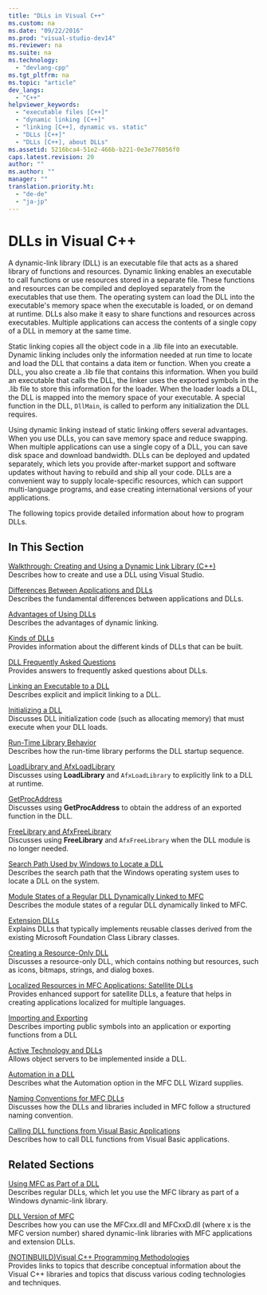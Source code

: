 ```yaml
---
title: "DLLs in Visual C++"
ms.custom: na
ms.date: "09/22/2016"
ms.prod: "visual-studio-dev14"
ms.reviewer: na
ms.suite: na
ms.technology: 
  - "devlang-cpp"
ms.tgt_pltfrm: na
ms.topic: "article"
dev_langs: 
  - "C++"
helpviewer_keywords: 
  - "executable files [C++]"
  - "dynamic linking [C++]"
  - "linking [C++], dynamic vs. static"
  - "DLLs [C++]"
  - "DLLs [C++], about DLLs"
ms.assetid: 5216bca4-51e2-466b-b221-0e3e776056f0
caps.latest.revision: 20
author: ""
ms.author: ""
manager: ""
translation.priority.ht: 
  - "de-de"
  - "ja-jp"
---
```

# DLLs in Visual C++
A dynamic-link library (DLL) is an executable file that acts as a shared library of functions and resources. Dynamic linking enables an executable to call functions or use resources stored in a separate file. These functions and resources can be compiled and deployed separately from the executables that use them. The operating system can load the DLL into the executable's memory space when the executable is loaded, or on demand at runtime. DLLs also make it easy to share functions and resources across executables. Multiple applications can access the contents of a single copy of a DLL in memory at the same time.  
  
 Static linking copies all the object code in a .lib file into an executable. Dynamic linking includes only the information needed at run time to locate and load the DLL that contains a data item or function. When you create a DLL, you also create a .lib file that contains this information. When you build an executable that calls the DLL, the linker uses the exported symbols in the .lib file to store this information for the loader. When the loader loads a DLL, the DLL is mapped into the memory space of your executable. A special function in the DLL, `DllMain`, is called to perform any initialization the DLL requires.  
  
 Using dynamic linking instead of static linking offers several advantages. When you use DLLs, you can save memory space and reduce swapping. When multiple applications can use a single copy of a DLL, you can save disk space and download bandwidth. DLLs can be deployed and updated separately, which lets you provide after-market support and software updates without having to rebuild and ship all your code. DLLs are a convenient way to supply locale-specific resources, which can support multi-language programs, and ease creating international versions of your applications.  
  
 The following topics provide detailed information about how to program DLLs.  
  
## In This Section  
 [Walkthrough: Creating and Using a Dynamic Link Library (C++)](../vs140/walkthrough--creating-and-using-a-dynamic-link-library--c---.md)  
 Describes how to create and use a DLL using Visual Studio.  
  
 [Differences Between Applications and DLLs](../vs140/differences-between-applications-and-dlls.md)  
 Describes the fundamental differences between applications and DLLs.  
  
 [Advantages of Using DLLs](../vs140/advantages-of-using-dlls.md)  
 Describes the advantages of dynamic linking.  
  
 [Kinds of DLLs](../vs140/kinds-of-dlls.md)  
 Provides information about the different kinds of DLLs that can be built.  
  
 [DLL Frequently Asked Questions](../vs140/dll-frequently-asked-questions.md)  
 Provides answers to frequently asked questions about DLLs.  
  
 [Linking an Executable to a DLL](../vs140/linking-an-executable-to-a-dll.md)  
 Describes explicit and implicit linking to a DLL.  
  
 [Initializing a DLL](../vs140/initializing-a-dll.md)  
 Discusses DLL initialization code (such as allocating memory) that must execute when your DLL loads.  
  
 [Run-Time Library Behavior](../vs140/run-time-library-behavior.md)  
 Describes how the run-time library performs the DLL startup sequence.  
  
 [LoadLibrary and AfxLoadLibrary](../vs140/loadlibrary-and-afxloadlibrary.md)  
 Discusses using **LoadLibrary** and `AfxLoadLibrary` to explicitly link to a DLL at runtime.  
  
 [GetProcAddress](../vs140/getprocaddress.md)  
 Discusses using **GetProcAddress** to obtain the address of an exported function in the DLL.  
  
 [FreeLibrary and AfxFreeLibrary](../vs140/freelibrary-and-afxfreelibrary.md)  
 Discusses using **FreeLibrary** and `AfxFreeLibrary` when the DLL module is no longer needed.  
  
 [Search Path Used by Windows to Locate a DLL](../vs140/search-path-used-by-windows-to-locate-a-dll.md)  
 Describes the search path that the Windows operating system uses to locate a DLL on the system.  
  
 [Module States of a Regular DLL Dynamically Linked to MFC](../vs140/module-states-of-a-regular-dll-dynamically-linked-to-mfc.md)  
 Describes the module states of a regular DLL dynamically linked to MFC.  
  
 [Extension DLLs](../vs140/extension-dlls--overview.md)  
 Explains DLLs that typically implements reusable classes derived from the existing Microsoft Foundation Class Library classes.  
  
 [Creating a Resource-Only DLL](../vs140/creating-a-resource-only-dll.md)  
 Discusses a resource-only DLL, which contains nothing but resources, such as icons, bitmaps, strings, and dialog boxes.  
  
 [Localized Resources in MFC Applications: Satellite DLLs](../vs140/localized-resources-in-mfc-applications--satellite-dlls.md)  
 Provides enhanced support for satellite DLLs, a feature that helps in creating applications localized for multiple languages.  
  
 [Importing and Exporting](../vs140/importing-and-exporting.md)  
 Describes importing public symbols into an application or exporting functions from a DLL  
  
 [Active Technology and DLLs](../vs140/active-technology-and-dlls.md)  
 Allows object servers to be implemented inside a DLL.  
  
 [Automation in a DLL](../vs140/automation-in-a-dll.md)  
 Describes what the Automation option in the MFC DLL Wizard supplies.  
  
 [Naming Conventions for MFC DLLs](../vs140/naming-conventions-for-mfc-dlls.md)  
 Discusses how the DLLs and libraries included in MFC follow a structured naming convention.  
  
 [Calling DLL functions from Visual Basic Applications](../vs140/calling-dll-functions-from-visual-basic-applications.md)  
 Describes how to call DLL functions from Visual Basic applications.  
  
## Related Sections  
 [Using MFC as Part of a DLL](../vs140/tn011--using-mfc-as-part-of-a-dll.md)  
 Describes regular DLLs, which let you use the MFC library as part of a Windows dynamic-link library.  
  
 [DLL Version of MFC](../vs140/tn033--dll-version-of-mfc.md)  
 Describes how you can use the MFCxx.dll and MFCxxD.dll (where x is the MFC version number) shared dynamic-link libraries with MFC applications and extension DLLs.  
  
 [(NOTINBUILD)Visual C++ Programming Methodologies](assetId:///0822f806-fa81-4b65-bf0f-1e2921f30c95)  
 Provides links to topics that describe conceptual information about the Visual C++ libraries and topics that discuss various coding technologies and techniques.
